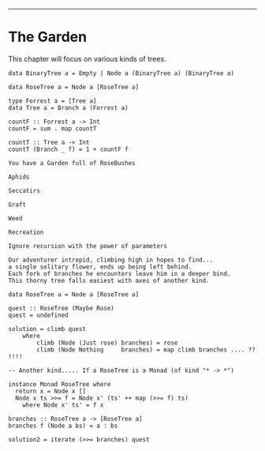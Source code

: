 
----

# The Garden

This chapter will focus on various kinds of trees.

~~~{ data-language=haskell data-filter=resources/scripts/check.sh }
data BinaryTree a = Empty | Node a (BinaryTree a) (BinaryTree a)
~~~~

~~~{ data-language=haskell data-filter=resources/scripts/check.sh }
data RoseTree a = Node a [RoseTree a]
~~~~

~~~{ data-language=haskell data-filter=resources/scripts/check.sh }
type Forrest a = [Tree a]
data Tree a = Branch a (Forrest a)

countF :: Forrest a -> Int
countF = sum . map countT

countT :: Tree a -> Int
countT (Branch _ f) = 1 + countF f
~~~~

```instruction
You have a Garden full of RoseBushes

Aphids

Seccatirs
```

```instruction
Graft
```

```instruction
Weed
```

```instruction
Recreation

Ignore recursion with the power of parameters
```

```poem
Our adventurer intrepid, climbing high in hopes to find...
a single solitary flower, ends up being left behind.
Each fork of branches he encounters leave him in a deeper bind.
This thorny tree falls easiest with axes of another kind.
```

~~~{ data-language=haskell .nocheck }
data RoseTree a = Node a [RoseTree a]

quest :: RoseTree (Maybe Rose)
quest = undefined

solution = climb quest
	where
		climb (Node (Just rose) branches) = rose
		climb (Node Nothing     branches) = map climb branches .... ?? !!!!

-- Another kind..... If a RoseTree is a Monad (of kind "* -> *")

instance Monad RoseTree where
  return x = Node x []
  Node x ts >>= f = Node x' (ts' ++ map (>>= f) ts)
    where Node x' ts' = f x

branches :: RoseTree a -> [RoseTree a]
branches f (Node a bs) = a : bs

solution2 = iterate (>>= branches) quest
~~~

